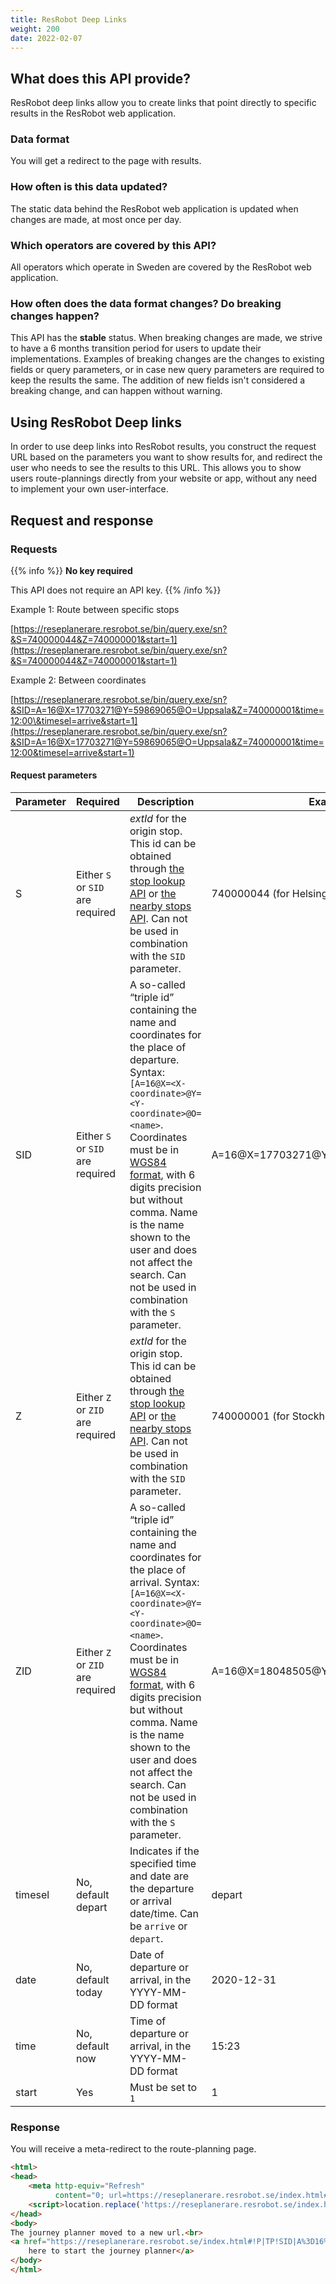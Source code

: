 ```yaml
---
title: ResRobot Deep Links 
weight: 200
date: 2022-02-07
---
```


## What does this API provide?

ResRobot deep links allow you to create links that point directly to specific results in the ResRobot web application.

### Data format

You will get a redirect to the page with results.

### How often is this data updated?

The static data behind the ResRobot web application is updated when changes are made, at most once per day.

### Which operators are covered by this API?

All operators which operate in Sweden are covered by the ResRobot web application.

### How often does the data format changes? Do breaking changes happen?

This API has the **stable** status. When breaking changes are made, we strive to have a 6 months transition period for
users to update their implementations. Examples of breaking changes are the changes to existing fields or query
parameters, or in case new query parameters are required to keep the results the same. The addition of new fields isn't
considered a breaking change, and can happen without warning.

## Using ResRobot Deep links

In order to use deep links into ResRobot results, you construct the request URL based on the parameters you want to show
results for, and redirect the user who needs to see the results to this URL. This allows you to show users
route-plannings directly from your website or app, without any need to implement your own user-interface. 

## Request and response

### Requests

{{% info %}} 
**No key required** 

This API does not require an API key. 
{{% /info %}}

Example 1: Route between specific stops

[https://reseplanerare.resrobot.se/bin/query.exe/sn?&S=740000044&Z=740000001&start=1](https://reseplanerare.resrobot.se/bin/query.exe/sn?&S=740000044&Z=740000001&start=1)

Example 2: Between coordinates

[https://reseplanerare.resrobot.se/bin/query.exe/sn?&SID=A=16@X=17703271@Y=59869065@O=Uppsala&Z=740000001&time=12:00\&timesel=arrive&start=1](https://reseplanerare.resrobot.se/bin/query.exe/sn?&SID=A=16@X=17703271@Y=59869065@O=Uppsala&Z=740000001&time=12:00&timesel=arrive&start=1)

#### Request parameters

| Parameter | Required                              | Description                                                                                                                                                                                                                                                                                                                                                                                                                  | Example                                     |
| --------- | ------------------------------------- | ---------------------------------------------------------------------------------------------------------------------------------------------------------------------------------------------------------------------------------------------------------------------------------------------------------------------------------------------------------------------------------------------------------------------------- | ------------------------------------------- |
| S         | Either `S` or `SID` are required      | _extId_ for the origin stop. This id can be obtained through [the stop lookup API](http://localhost:1313/api/trafiklab-apis/resrobot-v2/resrobot-stop-lookup/) or [the nearby stops API](http://localhost:1313/api/trafiklab-apis/resrobot-v2/resrobot-nearby-stops/). Can not be used in combination with the `SID` parameter.                                                                                              | 740000044 (for Helsingborgs Centralstation) |
| SID       | Either `S` or `SID` are required      | A so-called “triple id” containing the name and coordinates for the place of departure. Syntax: `[A=16@X=<X-coordinate>@Y=<Y-coordinate>@O=<name>`.<br>Coordinates must be in [WGS84 format](https://en.wikipedia.org/wiki/World_Geodetic_System_1984), with 6 digits precision but without comma. Name is the name shown to the user and does not affect the search. Can not be used in combination with the `S` parameter. | A=16@X=17703271@Y=59869065@O=Uppsala        |
| Z         | Either `Z` or `ZID` are required      | _extId_ for the origin stop. This id can be obtained through [the stop lookup API](http://localhost:1313/api/trafiklab-apis/resrobot-v2/resrobot-stop-lookup/) or [the nearby stops API](http://localhost:1313/api/trafiklab-apis/resrobot-v2/resrobot-nearby-stops/). Can not be used in combination with the `SID` parameter.                                                                                              | 740000001 (for Stockholm Centralstation)    |
| ZID       | Either `Z` or `ZID` are required      | A so-called “triple id” containing the name and coordinates for the place of arrival. Syntax: `[A=16@X=<X-coordinate>@Y=<Y-coordinate>@O=<name>`.<br>Coordinates must be in [WGS84 format](https://en.wikipedia.org/wiki/World_Geodetic_System_1984), with 6 digits precision but without comma. Name is the name shown to the user and does not affect the search. Can not be used in combination with the `S` parameter.   | A=16@X=18048505@Y=59340682@O=Home           |
| timesel   | No, default depart                    | Indicates if the specified time and date are the departure or arrival date/time. Can be `arrive` or `depart`.                                                                                                                                                                                                                                                                                                                | depart                                      |
| date      | No, default today                     | Date of departure or arrival, in the YYYY-MM-DD format                                                                                                                                                                                                                                                                                                                                                                       | 2020-12-31                                  |
| time      | No, default now                       | Time of departure or arrival, in the YYYY-MM-DD format                                                                                                                                                                                                                                                                                                                                                                       | 15:23                                       |
| start     | Yes                                   | Must be set to `1`                                                                                                                                                                                                                                                                                                                                                                                                           | 1                                           |

### Response

You will receive a meta-redirect to the route-planning page.

```html
<html>
<head>
    <meta http-equiv="Refresh"
          content="0; url=https://reseplanerare.resrobot.se/index.html#!P|TP!SID|A%3D16%40O%3DUppsala%40X%3D17703271%40Y%3D59869065%40!S|Uppsala!ZID|A%3D1%40O%3DStockholm%20Centralstation%40X%3D18058151%40Y%3D59330136%40U%3D1%40L%3D740000001%40B%3D1%40V%3D74.9,%40p%3D1633491748%40!Z|Stockholm%20Centralstation!date|07.10.2021!time|12:00!start|1"/>
    <script>location.replace('https://reseplanerare.resrobot.se/index.html#!P|TP!SID|A%3D16%40O%3DUppsala%40X%3D17703271%40Y%3D59869065%40!S|Uppsala!ZID|A%3D1%40O%3DStockholm%20Centralstation%40X%3D18058151%40Y%3D59330136%40U%3D1%40L%3D740000001%40B%3D1%40V%3D74.9,%40p%3D1633491748%40!Z|Stockholm%20Centralstation!date|07.10.2021!time|12:00!start|1');</script>
</head>
<body>
The journey planner moved to a new url.<br>
<a href="https://reseplanerare.resrobot.se/index.html#!P|TP!SID|A%3D16%40O%3DUppsala%40X%3D17703271%40Y%3D59869065%40!S|Uppsala!ZID|A%3D1%40O%3DStockholm%20Centralstation%40X%3D18058151%40Y%3D59330136%40U%3D1%40L%3D740000001%40B%3D1%40V%3D74.9,%40p%3D1633491748%40!Z|Stockholm%20Centralstation!date|07.10.2021!time|12:00!start|1">Click
    here to start the journey planner</a>
</body>
</html>
```